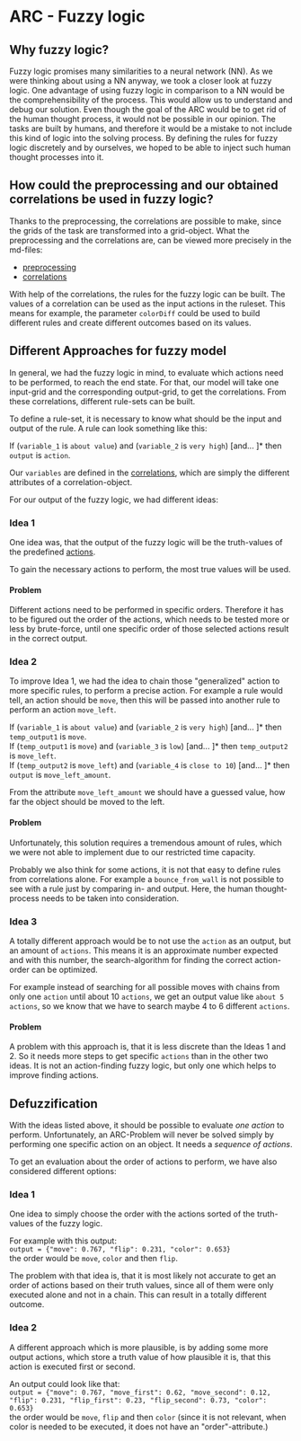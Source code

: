 # ARC - Fuzzy logic
## Why fuzzy logic?

Fuzzy logic promises many similarities to a neural network (NN). As we were thinking about using a NN anyway, we took a closer
look at fuzzy logic. One advantage of using fuzzy logic in comparison to a NN would be the comprehensibility of the process.
This would allow us to understand and debug our solution.
Even though the goal of the ARC would be to get rid of the human thought process, it would not be possible in our opinion.
The tasks are built by humans, and therefore it would be a mistake to not include this kind of logic into the solving process.
By defining the rules for fuzzy logic discretely and by ourselves, we hoped to  be able to inject such human thought processes into it. 


## How could the preprocessing and our obtained correlations be used in fuzzy logic?
Thanks to the preprocessing, the correlations are possible to make, since the grids of the task are transformed into a grid-object.
What the preprocessing and the correlations are, can be viewed more precisely in the md-files:
- [preprocessing](preprocessing.md)
- [correlations](correlations.md)

With help of the correlations, the rules for the fuzzy logic can be built.
The values of a correlation can be used as the input actions in the ruleset.
This means for example, the parameter `colorDiff` could be used to build different rules and create different outcomes based on its values.

## Different Approaches for fuzzy model
In general, we had the fuzzy logic in mind, to evaluate which actions need to be performed, to reach the end state.
For that, our model will take one input-grid and the corresponding output-grid, to get the correlations. From these correlations, different rule-sets can be built.

To define a rule-set, it is necessary to know what should be the input and output of the rule.
A  rule can look something like this:

If (`variable_1` is `about value`) and (`variable_2` is `very high`) [and... ]* then `output` is `action`.

Our `variables` are defined in the [correlations](correlations.md#correlation-attributes), which are simply the different attributes of a correlation-object.

For our output of the fuzzy logic, we had different ideas:

### Idea 1
One idea was, that the output of the fuzzy logic will be the truth-values of the predefined [actions](README.md#implemented-methods).

To gain the necessary actions to perform, the most true values will be used. 

#### Problem
Different actions need to be performed in specific orders.
Therefore it has to be figured out the order of the actions, which needs to be tested more or less by brute-force, until one specific order of those selected actions result in the correct output.

### Idea 2
To improve Idea 1, we had the idea to chain those "generalized" action to more specific rules, to perform a precise action.
For example a rule would tell, an action should be `move`, then this will be passed into another rule to perform an action `move_left`.

If (`variable_1` is `about value`) and (`variable_2` is `very high`) [and... ]* then `temp_output1` is `move`.
</br>
If (`temp_output1` is `move`) and (`variable_3` is `low`) [and... ]* then `temp_output2` is `move_left`.
</br>
If (`temp_output2` is `move_left`) and (`variable_4` is `close to 10`) [and... ]* then `output` is `move_left_amount`.

From the attribute `move_left_amount` we should have a guessed value, how far the object should be moved to the left.

#### Problem
Unfortunately, this solution requires a tremendous amount of rules, which we were not able to implement due to our restricted time capacity.

Probably we also think for some actions, it is not that easy to define rules from correlations alone. For example a `bounce_from_wall` is not possible to see with a rule just by comparing in- and output.
Here, the human thought-process needs to be taken into consideration. 

### Idea 3
A totally different approach would be to not use the `action` as an output, but an amount of `actions`.
This means it is an approximate number expected and with this number, the search-algorithm for finding the correct action-order can be optimized.

For example instead of searching for all possible moves with chains from only one `action` until about 10 `actions`,
we get an output value like `about 5 actions`, so we know that we have to search maybe 4 to 6 different `actions`.

#### Problem
A problem with this approach is, that it is less discrete than the Ideas 1 and 2. So it needs more steps to get specific `actions` than in the other two ideas.
It is not an action-finding fuzzy logic, but only one which helps to improve finding actions.

## Defuzzification
With the ideas listed above, it should be possible to evaluate *one action* to perform.
Unfortunately, an ARC-Problem will never be solved simply by performing one specific action on an object.
It needs a *sequence of actions*.

To get an evaluation about the order of actions to perform, we have also considered different options:

### Idea 1
One idea to simply choose the order with the actions sorted of the truth-values of the fuzzy logic.

For example with this output: <br>
`output = {"move": 0.767, "flip": 0.231, "color": 0.653}` <br>
the order would be `move`, `color` and then `flip`.

The problem with that idea is, that it is most likely not accurate to get an order of actions based on their truth values, since all of them were only executed alone and not in a chain.
This can result in a totally different outcome.


### Idea 2
A different approach which is more plausible, is by adding some more output actions, which store a truth value of how plausible it is, that this action is executed first or second.

An output could look like that: <br>
`output = {"move": 0.767, "move_first": 0.62, "move_second": 0.12, "flip": 0.231, "flip_first": 0.23, "flip_second": 0.73, "color": 0.653}` <br>
the order would be `move`, `flip` and then `color` (since it is not relevant, when color is needed to be executed, it does not have an "order"-attribute.)

